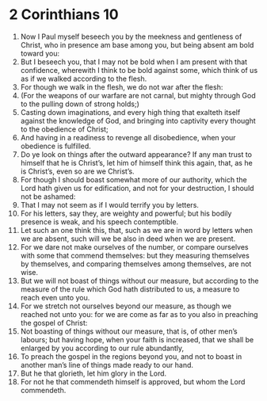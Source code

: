 ﻿# 2 Corinthians 10
1. Now I Paul myself beseech you by the meekness and gentleness of Christ, who in presence am base among you, but being absent am bold toward you: 
2. But I beseech you, that I may not be bold when I am present with that confidence, wherewith I think to be bold against some, which think of us as if we walked according to the flesh. 
3. For though we walk in the flesh, we do not war after the flesh: 
4. (For the weapons of our warfare are not carnal, but mighty through God to the pulling down of strong holds;) 
5. Casting down imaginations, and every high thing that exalteth itself against the knowledge of God, and bringing into captivity every thought to the obedience of Christ; 
6. And having in a readiness to revenge all disobedience, when your obedience is fulfilled. 
7. Do ye look on things after the outward appearance? If any man trust to himself that he is Christ’s, let him of himself think this again, that, as he is Christ’s, even so are we Christ’s. 
8. For though I should boast somewhat more of our authority, which the Lord hath given us for edification, and not for your destruction, I should not be ashamed: 
9. That I may not seem as if I would terrify you by letters. 
10. For his letters, say they, are weighty and powerful; but his bodily presence is weak, and his speech contemptible. 
11. Let such an one think this, that, such as we are in word by letters when we are absent, such will we be also in deed when we are present. 
12. For we dare not make ourselves of the number, or compare ourselves with some that commend themselves: but they measuring themselves by themselves, and comparing themselves among themselves, are not wise. 
13. But we will not boast of things without our measure, but according to the measure of the rule which God hath distributed to us, a measure to reach even unto you. 
14. For we stretch not ourselves beyond our measure, as though we reached not unto you: for we are come as far as to you also in preaching the gospel of Christ: 
15. Not boasting of things without our measure, that is, of other men’s labours; but having hope, when your faith is increased, that we shall be enlarged by you according to our rule abundantly, 
16. To preach the gospel in the regions beyond you, and not to boast in another man’s line of things made ready to our hand. 
17. But he that glorieth, let him glory in the Lord. 
18. For not he that commendeth himself is approved, but whom the Lord commendeth. 

